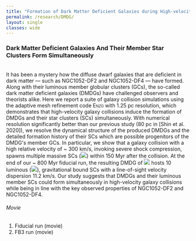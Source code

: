 ```yaml
---
title: "Formation of Dark Matter Deficient Galaxies during High-velocity Galaxy Collisions"
permalink: /research/DMDG/
layout: single
classes: wide
---
```


### Dark Matter Deficient Galaxies And Their Member Star Clusters Form Simultaneously
<br/>
It has been a mystery how the diffuse dwarf galaxies that are deficient in dark matter — such as NGC1052-DF2 and NGC1052-DF4 — have formed. Along with their luminous member globular clusters (GCs), the so-called dark matter deficient galaxies (DMDGs) have challenged observers and theorists alike. Here we report a suite of galaxy collision simulations using the adaptive mesh refinement code <span style="font-variant:small-caps;">Enzo</span> with 1.25 pc resolution, which demonstrates that high-velocity galaxy collisions induce the formation of DMDGs and their star clusters (SCs) simultaneously. With numerical resolution significantly better than our previous study (80 pc in <a href="https://ui.adsabs.harvard.edu/abs/2020ApJ...899...25S/abstract" style="text-decoration:none" target="_blank">[Shin et al. 2020]</a>), we resolve the dynamical structure of the produced DMDGs and the detailed formation history of their SCs which are possible progenitors of the DMDG's member GCs. 
In particular, we show that a galaxy collision with a high relative velocity of ~ 300 km/s, invoking severe shock compression, spawns multiple massive SCs (<img src="https://render.githubusercontent.com/render/math?math=\gtrsim 10^{6}\,{\rm M}_{\odot}">) within 150 Myr after the collision. At the end of our ~ 800 Myr fiducial run, the resulting DMDG of <img src="https://render.githubusercontent.com/render/math?math=M_{\star} \simeq 3.5 \times 10^{8}\,{\rm M}_{\odot}"> hosts 10 luminous (<img src="https://render.githubusercontent.com/render/math?math=M_{V} \lesssim -8.5\,{\rm {mag}}">), gravitational bound SCs with a line-of-sight velocity dispersion 11.2 km/s. Our study suggests that DMDGs and their luminous member SCs could form simultaneously in high-velocity galaxy collisions while being in line with the key observed properties of NGC1052-DF2 and NGC1052-DF4.
<br/>

###### Movie

1. Fiducial run (<a href="https://drive.google.com/file/d/1hLBW_FEbRB6MFRxjE1RyllMIYXt_2Wm1/view?usp=sharing" style="text-decoration:none" target="_blank">movie</a>)
2. FB3 run (<a href="https://drive.google.com/file/d/1hLBW_FEbRB6MFRxjE1RyllMIYXt_2Wm1/view?usp=sharing" style="text-decoration:none" target="_blank">movie</a>)
